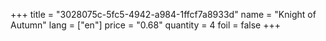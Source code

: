 +++
title = "3028075c-5fc5-4942-a984-1ffcf7a8933d"
name = "Knight of Autumn"
lang = ["en"]
price = "0.68"
quantity = 4
foil = false
+++
